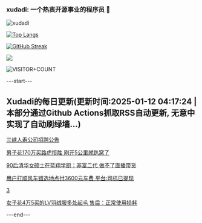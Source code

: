 ### xudadi: 一个热衷开源事业的程序员 👋

![xudadi](https://github-readme-stats-git-masterorgs-github-readme-stats-team.vercel.app/api?username=xudadi)

[![Top Langs](https://github-readme-stats.vercel.app/api/top-langs/?username=xudadi)](https://github.com/anuraghazra/github-readme-stats)

[![GitHub Streak](https://streak-stats.demolab.com?user=xudadi&locale=zh_Hans)](https://git.io/streak-stats)

![](https://raw.githubusercontent.com/xudadi/xudadi/main/assets/github-contribution-grid-snake.svg)

![VISITOR+COUNT](https://komarev.com/ghpvc/?username=xudadi&label=VISITOR+COUNT)


---start---

## Xudadi的每日更新(更新时间:2025-01-12 04:17:24 | 本部分通过Github Actions抓取RSS自动更新, 无意中实现了自动刷绿墙...)

[三峡人寿公司招聘公告](https://www.gongkaoleida.com/article/2262431)

[男子花170万买路虎揽胜 刚开5公里就趴窝了](https://m.163.com/news/article/JLL7MEJR0530JPVV.html)

[90后清华女硕士在蓝翔学厨：非富二代 做不了直播带货](https://m.163.com/news/article/JLL0RBQE0514R9P4.html)

[用户打顺风车错选地点付3600元车费 平台:司机已提现](https://m.163.com/news/article/JLKRP9F1051492T3.html)

[3](https://m.163.com/touch/news/sub/domestic)

[女子花4万5买的LV羽绒服多处起毛 售后：正常使用损耗](https://m.163.com/news/article/JLKQMKTI0001899O.html)

---end---
